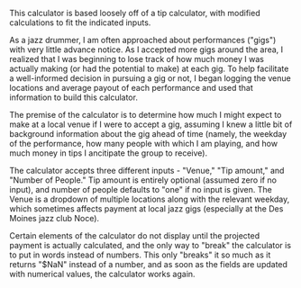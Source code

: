This calculator is based loosely off of a tip calculator, with modified calculations to fit the indicated inputs. 

As a jazz drummer, I am often approached about performances ("gigs") with very little advance notice. As I accepted more gigs around the area, I realized that I was beginning to lose track of how much money I was actually making (or had the potential to make) at each gig. To help facilitate a well-informed decision in pursuing a gig or not, I began logging the venue locations and average payout of each performance and used that information to build this calculator.

The premise of the calculator is to determine how much I might expect to make at a local venue if I were to accept a gig, assuming I knew a little bit of background information about the gig ahead of time (namely, the weekday of the performance, how many people with which I am playing, and how much money in tips I ancitipate the group to receive). 

The calculator accepts three different inputs - "Venue," "Tip amount," and "Number of People." Tip amount is entirely optional (assumed zero if no input), and number of people defaults to "one" if no input is given. The Venue is a dropdown of multiple locations along with the relevant weekday, which sometimes affects payment at local jazz gigs (especially at the Des Moines jazz club Noce).

Certain elements of the calculator do not display until the projected payment is actually calculated, and the only way to "break" the calculator is to put in words instead of numbers. This only "breaks" it so much as it returns "$NaN" instead of a number, and as soon as the fields are updated with numerical values, the calculator works again.
